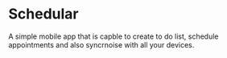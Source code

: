 # Schedular

A simple mobile app that is capble to create to do list, schedule appointments and also syncrnoise with all your devices.

